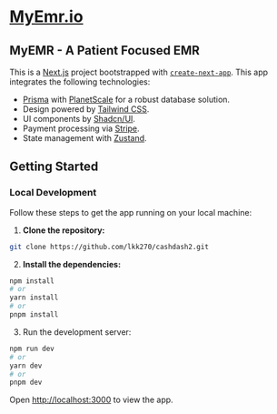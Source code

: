# [MyEmr.io](https://myemr.io/)

## MyEMR - A Patient Focused EMR

This is a [Next.js](https://nextjs.org/) project bootstrapped with [`create-next-app`](https://github.com/vercel/next.js/tree/canary/packages/create-next-app). This app integrates the following technologies:

- [Prisma](https://www.prisma.io/) with [PlanetScale](https://planetscale.com/) for a robust database solution.
- Design powered by [Tailwind CSS](https://tailwindcss.com/).
- UI components by [Shadcn/UI](https://github.com/shadcn/ui).
- Payment processing via [Stripe](https://stripe.com/).
- State management with [Zustand](https://github.com/pmndrs/zustand).

## Getting Started

### Local Development

Follow these steps to get the app running on your local machine:

1. **Clone the repository:**

```bash
git clone https://github.com/lkk270/cashdash2.git
```

2. **Install the dependencies:**
   
```bash
npm install
# or
yarn install
# or
pnpm install
```

3. Run the development server:
   
```bash
npm run dev
# or
yarn dev
# or
pnpm dev
```

Open [http://localhost:3000](http://localhost:3000) to view the app.


